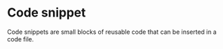 # Code snippet

Code snippets are small blocks of reusable code that can be inserted in a code file.

